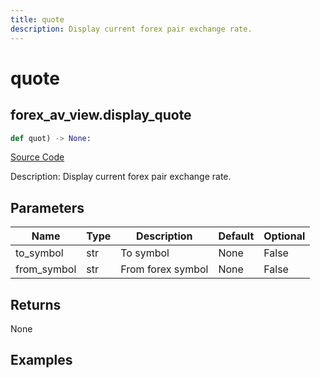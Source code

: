 ```yaml
---
title: quote
description: Display current forex pair exchange rate.
---
```

# quote

## forex_av_view.display_quote

```python
def quot) -> None:
```
[Source Code](https://github.com/OpenBB-finance/OpenBBTerminal/tree/main/openbb_terminal/decorators.py#L17)

Description: Display current forex pair exchange rate.

## Parameters

| Name | Type | Description | Default | Optional |
| ---- | ---- | ----------- | ------- | -------- |
| to_symbol | str | To symbol | None | False |
| from_symbol | str | From forex symbol | None | False |

## Returns

None

## Examples

